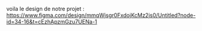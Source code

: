 voila le design de notre projet :
https://www.figma.com/design/mmqWjsgr0FxdojKcMz2js0/Untitled?node-id=34-16&t=cEzhApzmGzu7UENa-1
